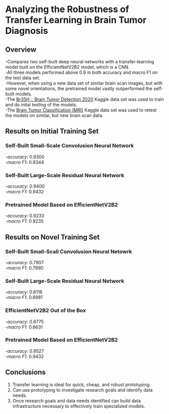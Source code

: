 # Analyzing the Robustness of Transfer Learning in Brain Tumor Diagnosis

## Overview

-Compares two self-built deep neural networks with a transfer-learning model built on the EfficientNetV2B2 model, which is a CNN.    
-All three models performed above 0.9 in both accuracy and macro F1 on the test data set.  
-However, when using a new data set of similar brain scan images, but with some novel orientations, the pretrained model vastly outperformed the self-built models.  
-The [Br35H :: Brain Tumor Detection 2020](https://www.kaggle.com/datasets/ahmedhamada0/brain-tumor-detection) Kaggle data set was used to train and do inital testing of the models.  
-The [Brain Tumor Classification (MRI)](https://www.kaggle.com/datasets/sartajbhuvaji/brain-tumor-classification-mri?select=Training) Kaggle data set was used to retest the models on similar, but new brain scan data.

## Results on Initial Training Set

### Self-Built Small-Scale Convolusion Neural Network  
-*accuracy*: 0.9300  
-*macro F1*: 0.9344  

### Self-Built Large-Scale Residual Neural Network
-*accuracy*: 0.9400  
-*macro F1*: 0.9432  

### Pretrained Model Based on EfficientNetV2B2
-*accuracy*: 0.9233  
-*macro F1*: 0.9235  

## Results on Novel Training Set

### Self-Built Small-Scall Convolusion Neural Netowrk  
-*accuracy*: 0.7907  
-*macro F1*: 0.7990  

### Self-Built Large-Scale Residual Neural Network
-*accuracy*: 0.6116  
-*macro F1*: 0.6981  

### EfficientNetV2B2 Out of the Box
-*accuracy*: 0.8775  
-*macro F1*: 0.8631  

### Pretrained Model Based on EfficientNetV2B2
-*accuracy*: 0.9527  
-*macro F1*: 0.9432  

## Conclusions

1. Transfer learning is ideal for quick, cheap, and robust prototyping.  
2. Can use prototyping to investigate research goals and identify data needs.  
3. Once research goals and data needs identified can build data infrastructure necessary to effectively train specialized models.  
